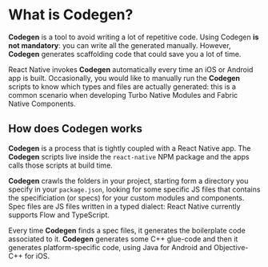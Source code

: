 # What is Codegen?

**Codegen** is a tool to avoid writing a lot of repetitive code. Using Codegen **is not mandatory**: you can write all the generated manually. However, **Codegen** generates scaffolding code that could save you a lot of time.

React Native invokes **Codegen** automatically every time an iOS or Android app is built. Occasionally, you would like to manually run the **Codegen** scripts to know which types and files are actually generated: this is a common scenario when developing Turbo Native Modules and Fabric Native Components.

<!-- TODO: Add links to TM and FC -->

## How does Codegen works

**Codegen** is a process that is tightly coupled with a React Native app. The **Codegen** scripts live inside the `react-native` NPM package and the apps calls those scripts at build time.

**Codegen** crawls the folders in your project, starting form a directory you specify in your `package.json`, looking for some specific JS files that contains the specificiation (or specs) for your custom modules and components. Spec files are JS files written in a typed dialect: React Native currently supports Flow and TypeScript.

Every time **Codegen** finds a spec files, it generates the boilerplate code associated to it. **Codegen** generates some C++ glue-code and then it generates platform-specific code, using Java for Android and Objective-C++ for iOS.

